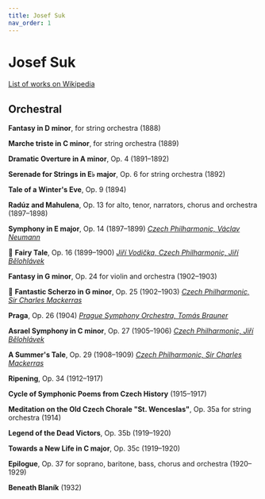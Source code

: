 ```yaml
---
title: Josef Suk
nav_order: 1
---
```


# Josef Suk

[List of works on Wikipedia](https://en.wikipedia.org/wiki/List_of_compositions_by_Josef_Suk)

## Orchestral

**Fantasy in D minor**, for string orchestra (1888) 

**Marche triste in C minor**, for string orchestra (1889) 

**Dramatic Overture in A minor**, Op. 4 (1891–1892) 

**Serenade for Strings in E♭ major**, Op. 6 for string orchestra (1892) 

**Tale of a Winter's Eve**, Op. 9 (1894) 

**Radúz and Mahulena**, Op. 13 for alto, tenor, narrators, chorus and orchestra (1897–1898) 

**Symphony in E major**, Op. 14 (1897–1899) [*Czech Philharmonic, Václav Neumann*](http://www.tidal.com/track/90492653)

💎 **Fairy Tale**, Op. 16 (1899–1900) [*Jiří Vodička, Czech Philharmonic, Jiří Bělohlávek*](http://www.tidal.com/track/108016474)

**Fantasy in G minor**, Op. 24 for violin and orchestra (1902–1903) 

💎 **Fantastic Scherzo in G minor**, Op. 25 (1902–1903) [*Czech Philharmonic, Sir Charles Mackerras*](http://www.tidal.com/track/29780290)

**Praga**, Op. 26 (1904) [*Prague Symphony Orchestra, Tomás Brauner*](https://tidal.com/browse/track/347289267/u)

**Asrael Symphony in C minor**, Op. 27 (1905–1906) [*Czech Philharmonic, Jiří Bělohlávek*](http://www.tidal.com/track/108016469)

**A Summer's Tale**, Op. 29 (1908–1909) [*Czech Philharmonic, Sir Charles Mackerras*](http://www.tidal.com/track/29780285)

**Ripening**, Op. 34 (1912–1917) 

**Cycle of Symphonic Poems from Czech History** (1915–1917) 

**Meditation on the Old Czech Chorale "St. Wenceslas"**, Op. 35a for string orchestra (1914) 

**Legend of the Dead Victors**, Op. 35b (1919–1920) 

**Towards a New Life in C major**, Op. 35c (1919–1920) 

**Epilogue**, Op. 37 for soprano, baritone, bass, chorus and orchestra (1920–1929) 

**Beneath Blaník** (1932) 
